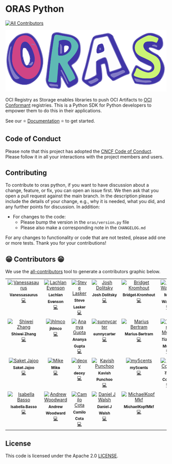 # ORAS Python

<!-- ALL-CONTRIBUTORS-BADGE:START - Do not remove or modify this section -->
[![All Contributors](https://img.shields.io/badge/all_contributors-26-orange.svg?style=flat-square)](#contributors-)
<!-- ALL-CONTRIBUTORS-BADGE:END -->

![ORAS Logo](https://raw.githubusercontent.com/oras-project/oras-www/main/static/img/oras.png)

OCI Registry as Storage enables libraries to push OCI Artifacts to [OCI Conformant](https://github.com/opencontainers/oci-conformance) registries. This is a Python SDK for Python developers to empower them to do this in their applications.

See our ⭐️ [Documentation](https://oras-project.github.io/oras-py/) ⭐️ to get started.


## Code of Conduct

Please note that this project has adopted the [CNCF Code of Conduct](https://github.com/cncf/foundation/blob/master/code-of-conduct.md).
Please follow it in all your interactions with the project members and users.

## Contributing

To contribute to oras python, if you want to have discussion about a change, feature, or fix, you can open an issue first. We then ask that you open a pull request against the main branch. In the description please include the details of your change, e.g., why it is needed, what you did, and any further points for discussion. In addition:

- For changes to the code:
  - Please bump the version in the `oras/version.py` file
  - Please also make a corresponding note in the `CHANGELOG.md`

For any changes to functionality or code that are not tested, please add one or more tests. Thank you for your contributions!

## 😁️ Contributors 😁️

We use the [all-contributors](https://github.com/all-contributors/all-contributors)
tool to generate a contributors graphic below.

<!-- ALL-CONTRIBUTORS-LIST:START - Do not remove or modify this section -->
<!-- prettier-ignore-start -->
<!-- markdownlint-disable -->
<table>
  <tbody>
    <tr>
      <td align="center" valign="top" width="14.28%"><a href="https://vsoch.github.io"><img src="https://avatars.githubusercontent.com/u/814322?v=4?s=100" width="100px;" alt="Vanessasaurus"/><br /><sub><b>Vanessasaurus</b></sub></a><br /><a href="https://github.com/oras-project/oras-py/commits?author=vsoch" title="Code">💻</a></td>
      <td align="center" valign="top" width="14.28%"><a href="youtube.com/lachlanevenson"><img src="https://avatars.githubusercontent.com/u/6912984?v=4?s=100" width="100px;" alt="Lachlan Evenson"/><br /><sub><b>Lachlan Evenson</b></sub></a><br /><a href="https://github.com/oras-project/oras-py/commits?author=lachie83" title="Code">💻</a></td>
      <td align="center" valign="top" width="14.28%"><a href="http://SteveLasker.blog"><img src="https://avatars.githubusercontent.com/u/7647382?v=4?s=100" width="100px;" alt="Steve Lasker"/><br /><sub><b>Steve Lasker</b></sub></a><br /><a href="https://github.com/oras-project/oras-py/commits?author=SteveLasker" title="Code">💻</a></td>
      <td align="center" valign="top" width="14.28%"><a href="https://dolit.ski"><img src="https://avatars.githubusercontent.com/u/393494?v=4?s=100" width="100px;" alt="Josh Dolitsky"/><br /><sub><b>Josh Dolitsky</b></sub></a><br /><a href="https://github.com/oras-project/oras-py/commits?author=jdolitsky" title="Code">💻</a></td>
      <td align="center" valign="top" width="14.28%"><a href="https://github.com/bridgetkromhout"><img src="https://avatars.githubusercontent.com/u/2104453?v=4?s=100" width="100px;" alt="Bridget Kromhout"/><br /><sub><b>Bridget Kromhout</b></sub></a><br /><a href="https://github.com/oras-project/oras-py/commits?author=bridgetkromhout" title="Code">💻</a></td>
      <td align="center" valign="top" width="14.28%"><a href="https://github.com/magelisk"><img src="https://avatars.githubusercontent.com/u/18201513?v=4?s=100" width="100px;" alt="Matt Warner"/><br /><sub><b>Matt Warner</b></sub></a><br /><a href="https://github.com/oras-project/oras-py/commits?author=magelisk" title="Code">💻</a></td>
      <td align="center" valign="top" width="14.28%"><a href="wolfv.github.io"><img src="https://avatars.githubusercontent.com/u/885054?v=4?s=100" width="100px;" alt="Wolf Vollprecht"/><br /><sub><b>Wolf Vollprecht</b></sub></a><br /><a href="https://github.com/oras-project/oras-py/commits?author=wolfv" title="Code">💻</a></td>
    </tr>
    <tr>
      <td align="center" valign="top" width="14.28%"><a href="https://github.com/shizhMSFT"><img src="https://avatars.githubusercontent.com/u/32161882?v=4?s=100" width="100px;" alt="Shiwei Zhang"/><br /><sub><b>Shiwei Zhang</b></sub></a><br /><a href="https://github.com/oras-project/oras-py/commits?author=shizhMSFT" title="Code">💻</a></td>
      <td align="center" valign="top" width="14.28%"><a href="https://github.com/jhlmco"><img src="https://avatars.githubusercontent.com/u/126677738?v=4?s=100" width="100px;" alt="jhlmco"/><br /><sub><b>jhlmco</b></sub></a><br /><a href="https://github.com/oras-project/oras-py/commits?author=jhlmco" title="Code">💻</a></td>
      <td align="center" valign="top" width="14.28%"><a href="https://github.com/Ananya2003Gupta"><img src="https://avatars.githubusercontent.com/u/90386813?v=4?s=100" width="100px;" alt="Ananya Gupta"/><br /><sub><b>Ananya Gupta</b></sub></a><br /><a href="https://github.com/oras-project/oras-py/commits?author=Ananya2003Gupta" title="Code">💻</a></td>
      <td align="center" valign="top" width="14.28%"><a href="https://github.com/sunnycarter"><img src="https://avatars.githubusercontent.com/u/36891339?v=4?s=100" width="100px;" alt="sunnycarter"/><br /><sub><b>sunnycarter</b></sub></a><br /><a href="https://github.com/oras-project/oras-py/commits?author=sunnycarter" title="Code">💻</a></td>
      <td align="center" valign="top" width="14.28%"><a href="https://github.com/mariusbertram"><img src="https://avatars.githubusercontent.com/u/10505884?v=4?s=100" width="100px;" alt="Marius Bertram"/><br /><sub><b>Marius Bertram</b></sub></a><br /><a href="https://github.com/oras-project/oras-py/commits?author=mariusbertram" title="Code">💻</a></td>
      <td align="center" valign="top" width="14.28%"><a href="https://dev-zero.ch"><img src="https://avatars.githubusercontent.com/u/11307?v=4?s=100" width="100px;" alt="Tiziano Müller"/><br /><sub><b>Tiziano Müller</b></sub></a><br /><a href="https://github.com/oras-project/oras-py/commits?author=dev-zero" title="Code">💻</a></td>
      <td align="center" valign="top" width="14.28%"><a href="https://terryhowe.wordpress.com/"><img src="https://avatars.githubusercontent.com/u/104113?v=4?s=100" width="100px;" alt="Terry Howe"/><br /><sub><b>Terry Howe</b></sub></a><br /><a href="https://github.com/oras-project/oras-py/commits?author=TerryHowe" title="Code">💻</a></td>
    </tr>
    <tr>
      <td align="center" valign="top" width="14.28%"><a href="https://saketjajoo.github.io"><img src="https://avatars.githubusercontent.com/u/23132557?v=4?s=100" width="100px;" alt="Saket Jajoo"/><br /><sub><b>Saket Jajoo</b></sub></a><br /><a href="https://github.com/oras-project/oras-py/commits?author=saketjajoo" title="Code">💻</a></td>
      <td align="center" valign="top" width="14.28%"><a href="https://github.com/miker985"><img src="https://avatars.githubusercontent.com/u/26555712?v=4?s=100" width="100px;" alt="Mike"/><br /><sub><b>Mike</b></sub></a><br /><a href="https://github.com/oras-project/oras-py/commits?author=miker985" title="Code">💻</a></td>
      <td align="center" valign="top" width="14.28%"><a href="https://github.com/linshokaku"><img src="https://avatars.githubusercontent.com/u/18627646?v=4?s=100" width="100px;" alt="deoxy"/><br /><sub><b>deoxy</b></sub></a><br /><a href="https://github.com/oras-project/oras-py/commits?author=linshokaku" title="Code">💻</a></td>
      <td align="center" valign="top" width="14.28%"><a href="https://github.com/kavish-p"><img src="https://avatars.githubusercontent.com/u/29086148?v=4?s=100" width="100px;" alt="Kavish Punchoo"/><br /><sub><b>Kavish Punchoo</b></sub></a><br /><a href="https://github.com/oras-project/oras-py/commits?author=kavish-p" title="Code">💻</a></td>
      <td align="center" valign="top" width="14.28%"><a href="https://github.com/my5cents"><img src="https://avatars.githubusercontent.com/u/4820203?v=4?s=100" width="100px;" alt="my5cents"/><br /><sub><b>my5cents</b></sub></a><br /><a href="https://github.com/oras-project/oras-py/commits?author=my5cents" title="Code">💻</a></td>
      <td align="center" valign="top" width="14.28%"><a href="https://github.com/tumido"><img src="https://avatars.githubusercontent.com/u/7453394?v=4?s=100" width="100px;" alt="Tom Coufal"/><br /><sub><b>Tom Coufal</b></sub></a><br /><a href="https://github.com/oras-project/oras-py/commits?author=tumido" title="Code">💻</a></td>
      <td align="center" valign="top" width="14.28%"><a href="https://youtube.com/@MatteoMortari"><img src="https://avatars.githubusercontent.com/u/1699252?v=4?s=100" width="100px;" alt="Matteo Mortari"/><br /><sub><b>Matteo Mortari</b></sub></a><br /><a href="https://github.com/oras-project/oras-py/commits?author=tarilabs" title="Code">💻</a></td>
    </tr>
    <tr>
      <td align="center" valign="top" width="14.28%"><a href="crosscat.me"><img src="https://avatars.githubusercontent.com/u/39812919?v=4?s=100" width="100px;" alt="Isabella Basso"/><br /><sub><b>Isabella Basso</b></sub></a><br /><a href="https://github.com/oras-project/oras-py/commits?author=isinyaaa" title="Code">💻</a></td>
      <td align="center" valign="top" width="14.28%"><a href="https://github.com/xarses"><img src="https://avatars.githubusercontent.com/u/2107834?v=4?s=100" width="100px;" alt="Andrew Woodward"/><br /><sub><b>Andrew Woodward</b></sub></a><br /><a href="https://github.com/oras-project/oras-py/commits?author=xarses" title="Code">💻</a></td>
      <td align="center" valign="top" width="14.28%"><a href="https://github.com/ccronca"><img src="https://avatars.githubusercontent.com/u/1499184?v=4?s=100" width="100px;" alt="Camilo Cota"/><br /><sub><b>Camilo Cota</b></sub></a><br /><a href="https://github.com/oras-project/oras-py/commits?author=ccronca" title="Code">💻</a></td>
      <td align="center" valign="top" width="14.28%"><a href="http://danwalsh.livejournal.com"><img src="https://avatars.githubusercontent.com/u/2000835?v=4?s=100" width="100px;" alt="Daniel J Walsh"/><br /><sub><b>Daniel J Walsh</b></sub></a><br /><a href="https://github.com/oras-project/oras-py/commits?author=rhatdan" title="Code">💻</a></td>
      <td align="center" valign="top" width="14.28%"><a href="https://github.com/MichaelKopfMkf"><img src="https://avatars.githubusercontent.com/u/189326443?v=4?s=100" width="100px;" alt="MichaelKopfMkf"/><br /><sub><b>MichaelKopfMkf</b></sub></a><br /><a href="https://github.com/oras-project/oras-py/commits?author=MichaelKopfMkf" title="Code">💻</a></td>
    </tr>
  </tbody>
</table>

<!-- markdownlint-restore -->
<!-- prettier-ignore-end -->

<!-- ALL-CONTRIBUTORS-LIST:END -->

## License

This code is licensed under the Apache 2.0 [LICENSE](LICENSE).
